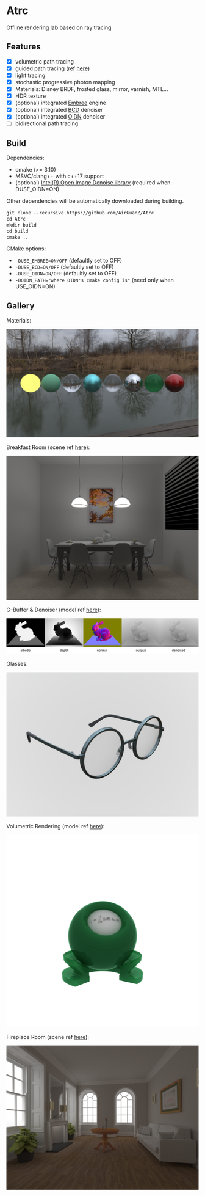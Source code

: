 # Atrc

Offline rendering lab based on ray tracing

## Features

- [x] volumetric path tracing
- [x] guided path tracing (ref [here](http://drz.disneyresearch.com/~jnovak/publications/PathGuide/index.html))
- [x] light tracing
- [x] stochastic progressive photon mapping
- [x] Materials: Disney BRDF, frosted glass, mirror, varnish, MTL...
- [x] HDR texture
- [x] (optional) integrated [Embree](https://github.com/embree/embree) engine
- [x] (optional) integrated [BCD](https://github.com/superboubek/bcd) denoiser
- [x] (optional) integrated [OIDN](https://github.com/OpenImageDenoise/oidn) denoiser
- [ ] bidirectional path tracing

## Build

Dependencies:

* cmake (>= 3.10)
* MSVC/clang++ with c++17 support
* (optional) [Intel(R) Open Image Denoise library](https://github.com/OpenImageDenoise/oidn) (required when -DUSE_OIDN=ON)

Other dependencies will be automatically downloaded during building.

```shell
git clone --recursive https://github.com/AirGuanZ/Atrc
cd Atrc
mkdir build
cd build
cmake ..
```

CMake options:

* `-DUSE_EMBREE=ON/OFF` (defaultly set to OFF)
* `-DUSE_BCD=ON/OFF` (defaultly set to OFF)
* `-DUSE_OIDN=ON/OFF` (defaultly set to OFF)
* `-DOIDN_PATH="where OIDN's cmake config is"` (need only when USE_OIDN=ON)

## Gallery

Materials:

![0](./gallery/0.png)

Breakfast Room (scene ref [here](http://casual-effects.com/data/index.html)):

![1](./gallery/1.png)

G-Buffer & Denoiser (model ref [here](http://graphics.stanford.edu/data/3Dscanrep/)):

![2](./gallery/2.png)

Glasses:

![3](./gallery/3.png)

Volumetric Rendering (model ref [here](http://casual-effects.com/data/index.html)):

![4](./gallery/4.png)

Fireplace Room (scene ref [here](http://casual-effects.com/data/index.html)):

![5](./gallery/5.png)